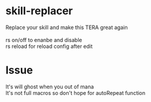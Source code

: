 # skill-replacer
Replace your skill and make this TERA great again<br>
<br>
rs on/off to enanbe and disable<br>
rs reload for reload config after edit<br>

# Issue
It's will ghost when you out of mana<br>
It's not full macros so don't hope for autoRepeat function<br>
